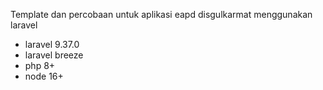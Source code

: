 Template dan percobaan untuk aplikasi eapd disgulkarmat menggunakan laravel

-   laravel 9.37.0
-   laravel breeze
-   php 8+
-   node 16+
